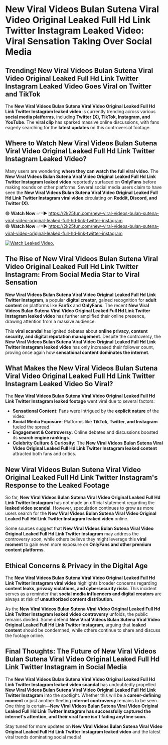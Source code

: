 # New Viral Videos Bulan Sutena Viral Video Original Leaked Full Hd Link Twitter Instagram Leaked Video: Viral Sensation Taking Over Social Media

## **Trending! New Viral Videos Bulan Sutena Viral Video Original Leaked Full Hd Link Twitter Instagram Leaked Video Goes Viral on Twitter and TikTok**
The **New Viral Videos Bulan Sutena Viral Video Original Leaked Full Hd Link Twitter Instagram leaked video** is currently trending across various **social media platforms**, including **Twitter (X), TikTok, Instagram, and YouTube**. The **viral clip** has sparked massive online discussions, with fans eagerly searching for the **latest updates** on this controversial footage.

## **Where to Watch New Viral Videos Bulan Sutena Viral Video Original Leaked Full Hd Link Twitter Instagram Leaked Video?**
Many users are wondering **where they can watch the full viral video**. The **New Viral Videos Bulan Sutena Viral Video Original Leaked Full Hd Link Twitter Instagram leaked video** reportedly surfaced on **OnlyFans** before making rounds on other platforms. Several social media users claim to have seen the **New Viral Videos Bulan Sutena Viral Video Original Leaked Full Hd Link Twitter Instagram viral video** circulating on **Reddit, Discord, and Twitter (X).**

🟢 **Watch Now** ✅=► https://2k25fun.com/new-viral-videos-bulan-sutena-viral-video-original-leaked-full-hd-link-twitter-instagram  
🟢 **Watch Now** ✅=► https://2k25fun.com/new-viral-videos-bulan-sutena-viral-video-original-leaked-full-hd-link-twitter-instagram  

[![Watch Leaked Video.](https://miro.medium.com/v2/resize:fit:828/format:webp/1*cilzJN44JGOrTw9NJCrNHA.gif "Watch Leaked Video")](https://2k25fun.com/new-viral-videos-bulan-sutena-viral-video-original-leaked-full-hd-link-twitter-instagram)

## **The Rise of New Viral Videos Bulan Sutena Viral Video Original Leaked Full Hd Link Twitter Instagram: From Social Media Star to Viral Sensation**
**New Viral Videos Bulan Sutena Viral Video Original Leaked Full Hd Link Twitter Instagram**, a popular **digital creator**, gained recognition for **adult content** on platforms like **Fanfix** and **OnlyFans**. The recent **New Viral Videos Bulan Sutena Viral Video Original Leaked Full Hd Link Twitter Instagram leaked video** has further amplified their online presence, drawing attention from a massive audience.

This **viral scandal** has ignited debates about **online privacy, content security, and digital reputation management**. Despite the controversy, the **New Viral Videos Bulan Sutena Viral Video Original Leaked Full Hd Link Twitter Instagram leaked video** has only increased their follower count, proving once again how **sensational content dominates the internet**.

## **What Makes the New Viral Videos Bulan Sutena Viral Video Original Leaked Full Hd Link Twitter Instagram Leaked Video So Viral?**
The **New Viral Videos Bulan Sutena Viral Video Original Leaked Full Hd Link Twitter Instagram leaked footage** went viral due to several factors:
- **Sensational Content:** Fans were intrigued by the **explicit nature** of the video.
- **Social Media Exposure:** Platforms like **TikTok, Twitter, and Instagram** fueled the spread.
- **Engagement & Controversy:** Online debates and discussions boosted its **search engine rankings**.
- **Celebrity Culture & Curiosity:** The **New Viral Videos Bulan Sutena Viral Video Original Leaked Full Hd Link Twitter Instagram leaked content** attracted both fans and critics.

## **New Viral Videos Bulan Sutena Viral Video Original Leaked Full Hd Link Twitter Instagram's Response to the Leaked Footage**
So far, **New Viral Videos Bulan Sutena Viral Video Original Leaked Full Hd Link Twitter Instagram** has not made an official statement regarding the **leaked video scandal**. However, speculation continues to grow as more users search for the **New Viral Videos Bulan Sutena Viral Video Original Leaked Full Hd Link Twitter Instagram leaked video** online.

Some sources suggest that **New Viral Videos Bulan Sutena Viral Video Original Leaked Full Hd Link Twitter Instagram** may address the controversy soon, while others believe they might leverage this **viral moment** to gain even more exposure on **OnlyFans and other premium content platforms**.

## **Ethical Concerns & Privacy in the Digital Age**
The **New Viral Videos Bulan Sutena Viral Video Original Leaked Full Hd Link Twitter Instagram viral video** highlights broader concerns regarding **content leaks, privacy violations, and cybersecurity risks**. This incident serves as a reminder that **social media influencers and digital creators** are always at risk of **unauthorized content distribution**.

As the **New Viral Videos Bulan Sutena Viral Video Original Leaked Full Hd Link Twitter Instagram leaked video controversy** unfolds, the public remains divided. Some defend **New Viral Videos Bulan Sutena Viral Video Original Leaked Full Hd Link Twitter Instagram**, arguing that **leaked content** should be condemned, while others continue to share and discuss the footage online.

## **Final Thoughts: The Future of New Viral Videos Bulan Sutena Viral Video Original Leaked Full Hd Link Twitter Instagram in Social Media**
The **New Viral Videos Bulan Sutena Viral Video Original Leaked Full Hd Link Twitter Instagram leaked video scandal** has undoubtedly propelled **New Viral Videos Bulan Sutena Viral Video Original Leaked Full Hd Link Twitter Instagram** into the spotlight. Whether this will be a **career-defining moment** or just another fleeting **internet controversy** remains to be seen. One thing is certain—**New Viral Videos Bulan Sutena Viral Video Original Leaked Full Hd Link Twitter Instagram has successfully captured the internet's attention, and their viral fame isn't fading anytime soon.**

Stay tuned for more updates on **New Viral Videos Bulan Sutena Viral Video Original Leaked Full Hd Link Twitter Instagram leaked video** and the latest viral trends dominating social media!